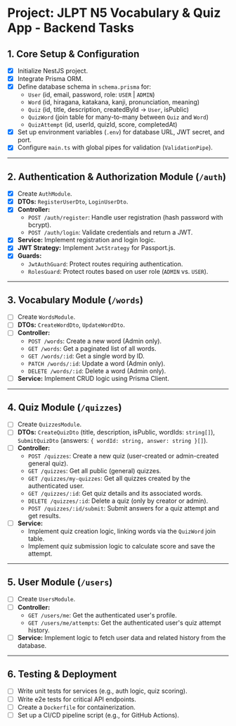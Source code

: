 # Project: JLPT N5 Vocabulary & Quiz App - Backend Tasks

## 1. Core Setup & Configuration
- [x] Initialize NestJS project.
- [x] Integrate Prisma ORM.
- [x] Define database schema in `schema.prisma` for:
  - `User` (id, email, password, role: `USER` | `ADMIN`)
  - `Word` (id, hiragana, katakana, kanji, pronunciation, meaning)
  - `Quiz` (id, title, description, createdById -> `User`, isPublic)
  - `QuizWord` (join table for many-to-many between `Quiz` and `Word`)
  - `QuizAttempt` (id, userId, quizId, score, completedAt)
- [x] Set up environment variables (`.env`) for database URL, JWT secret, and port.
- [x] Configure `main.ts` with global pipes for validation (`ValidationPipe`).

---

## 2. Authentication & Authorization Module (`/auth`)
- [x] Create `AuthModule`.
- [x] **DTOs:** `RegisterUserDto`, `LoginUserDto`.
- [x] **Controller:**
  - `POST /auth/register`: Handle user registration (hash password with bcrypt).
  - `POST /auth/login`: Validate credentials and return a JWT.
- [x] **Service:** Implement registration and login logic.
- [x] **JWT Strategy:** Implement `JwtStrategy` for Passport.js.
- [x] **Guards:**
  - `JwtAuthGuard`: Protect routes requiring authentication.
  - `RolesGuard`: Protect routes based on user role (`ADMIN` vs. `USER`).

---

## 3. Vocabulary Module (`/words`)
- [ ] Create `WordsModule`.
- [ ] **DTOs:** `CreateWordDto`, `UpdateWordDto`.
- [ ] **Controller:**
  - `POST /words`: Create a new word (Admin only).
  - `GET /words`: Get a paginated list of all words.
  - `GET /words/:id`: Get a single word by ID.
  - `PATCH /words/:id`: Update a word (Admin only).
  - `DELETE /words/:id`: Delete a word (Admin only).
- [ ] **Service:** Implement CRUD logic using Prisma Client.

---

## 4. Quiz Module (`/quizzes`)
- [ ] Create `QuizzesModule`.
- [ ] **DTOs:** `CreateQuizDto` (title, description, isPublic, wordIds: `string[]`), `SubmitQuizDto` (answers: `{ wordId: string, answer: string }[]`).
- [ ] **Controller:**
  - `POST /quizzes`: Create a new quiz (user-created or admin-created general quiz).
  - `GET /quizzes`: Get all public (general) quizzes.
  - `GET /quizzes/my-quizzes`: Get all quizzes created by the authenticated user.
  - `GET /quizzes/:id`: Get quiz details and its associated words.
  - `DELETE /quizzes/:id`: Delete a quiz (only by creator or admin).
  - `POST /quizzes/:id/submit`: Submit answers for a quiz attempt and get results.
- [ ] **Service:**
  - Implement quiz creation logic, linking words via the `QuizWord` join table.
  - Implement quiz submission logic to calculate score and save the attempt.

---

## 5. User Module (`/users`)
- [ ] Create `UsersModule`.
- [ ] **Controller:**
  - `GET /users/me`: Get the authenticated user's profile.
  - `GET /users/me/attempts`: Get the authenticated user's quiz attempt history.
- [ ] **Service:** Implement logic to fetch user data and related history from the database.

---

## 6. Testing & Deployment
- [ ] Write unit tests for services (e.g., auth logic, quiz scoring).
- [ ] Write e2e tests for critical API endpoints.
- [ ] Create a `Dockerfile` for containerization.
- [ ] Set up a CI/CD pipeline script (e.g., for GitHub Actions).
